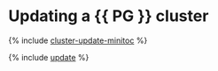 # Updating a {{ PG }} cluster


{% include [cluster-update-minitoc](../../_qa/managed-postgresql/minitoc/update.md) %}

{% include [update](../../_qa/managed-postgresql/update.md) %}
